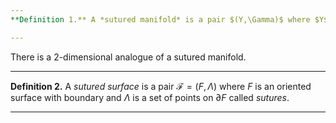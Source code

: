 ```yaml
---
**Definition 1.** A *sutured manifold* is a pair $(Y,\Gamma)$ where $Y$ is an oriented 3-manifold with boundary and $\Gamma$ is a set of closed simple curves on $\partial Y$ called *sutures*. Every component of $\partial Y$ contains sutures and $\Gamma$ divides $\partial Y$ into two regions $R_+$ and $R_-$.

---
```


There is a 2-dimensional analogue of a sutured manifold.

---
**Definition 2.** A *sutured surface* is a pair $\mathcal{F}=(F,\Lambda)$ where $F$ is an oriented surface with boundary and $\Lambda$ is a set of points on $\partial F$ called *sutures*.

---

<!--stackedit_data:
eyJoaXN0b3J5IjpbMTYyMzc1MjEyXX0=
-->